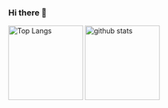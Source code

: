 ### Hi there 👋
<p align="left"> 
  <img alt="Top Langs" height="150px" src="https://github-readme-stats.vercel.app/api/top-langs/?username=tomoyuki-kumagai-131&layout=compact&show_icons=true&theme=onedark" />
  <img alt="github stats" height="150px" src="https://github-readme-stats.vercel.app/api?username=tomoyuki-kumagai-131&theme=onedark&show_icons=ture" />
</p>
